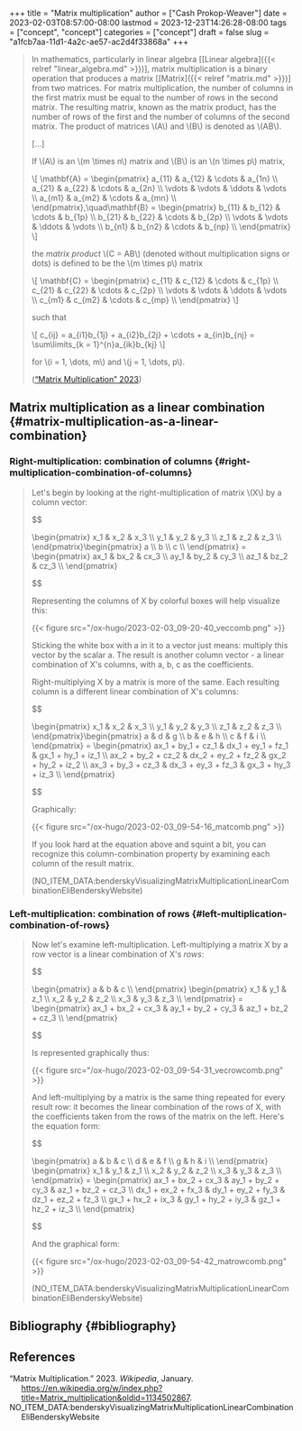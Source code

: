 +++
title = "Matrix multiplication"
author = ["Cash Prokop-Weaver"]
date = 2023-02-03T08:57:00-08:00
lastmod = 2023-12-23T14:26:28-08:00
tags = ["concept", "concept"]
categories = ["concept"]
draft = false
slug = "a1fcb7aa-11d1-4a2c-ae57-ac2d4f33868a"
+++

> In mathematics, particularly in linear algebra [[Linear algebra]({{< relref "linear_algebra.md" >}})], matrix multiplication is a binary operation that produces a matrix [[Matrix]({{< relref "matrix.md" >}})] from two matrices. For matrix multiplication, the number of columns in the first matrix must be equal to the number of rows in the second matrix. The resulting matrix, known as the matrix product, has the number of rows of the first and the number of columns of the second matrix. The product of matrices \\(A\\) and \\(B\\) is denoted as \\(AB\\).
>
> [...]
>
> If \\(A\\) is an \\(m \times n\\) matrix and \\(B\\) is an \\(n \times p\\) matrix,
>
> \\[
> \mathbf{A} = \begin{pmatrix}
> a\_{11} & a\_{12} & \cdots & a\_{1n} \\\\
> a\_{21} & a\_{22} & \cdots & a\_{2n} \\\\
>  \vdots & \vdots & \ddots & \vdots \\\\
> a\_{m1} & a\_{m2} & \cdots & a\_{mn} \\\\
> \end{pmatrix},\quad\mathbf{B} = \begin{pmatrix}
> b\_{11} & b\_{12} & \cdots & b\_{1p} \\\\
> b\_{21} & b\_{22} & \cdots & b\_{2p} \\\\
>  \vdots & \vdots & \ddots & \vdots \\\\
> b\_{n1} & b\_{n2} & \cdots & b\_{np} \\\\
> \end{pmatrix}
> \\]
>
> the _matrix product_ \\(C = AB\\) (denoted without multiplication signs or dots) is defined to be the \\(m \times p\\) matrix
>
> \\[
> \mathbf{C} = \begin{pmatrix}
> c\_{11} & c\_{12} & \cdots & c\_{1p} \\\\
> c\_{21} & c\_{22} & \cdots & c\_{2p} \\\\
>  \vdots & \vdots & \ddots & \vdots \\\\
> c\_{m1} & c\_{m2} & \cdots & c\_{mp} \\\\
> \end{pmatrix}
> \\]
>
> such that
>
> \\[
> c\_{ij} = a\_{i1}b\_{1j} + a\_{i2}b\_{2j} + \cdots + a\_{in}b\_{nj} = \sum\limits\_{k = 1}^{n}a\_{ik}b\_{kj}
> \\]
>
> for \\(i = 1, \dots, m\\) and \\(j = 1, \dots, p\\).
>
> (<a href="#citeproc_bib_item_1">“Matrix Multiplication” 2023</a>)


## Matrix multiplication as a linear combination {#matrix-multiplication-as-a-linear-combination}


### Right-multiplication: combination of columns {#right-multiplication-combination-of-columns}

>
>
> Let's begin by looking at the right-multiplication of matrix \\(X\\) by a column vector:
>
> $$
>
> \begin{pmatrix}
> x\_1 & x\_2 & x\_3 \\\\
> y\_1 & y\_2 & y\_3 \\\\
> z\_1 & z\_2 & z\_3 \\\\
> \end{pmatrix}\begin{pmatrix}
> a \\\\
> b \\\\
> c \\\\
> \end{pmatrix} = \begin{pmatrix}
> ax\_1 & bx\_2 & cx\_3 \\\\
> ay\_1 & by\_2 & cy\_3 \\\\
> az\_1 & bz\_2 & cz\_3 \\\\
> \end{pmatrix}
>
> $$
>
> Representing the columns of X by colorful boxes will help visualize this:
>
> {{< figure src="/ox-hugo/2023-02-03_09-20-40_veccomb.png" >}}
>
> Sticking the white box with a in it to a vector just means: multiply this vector by the scalar a. The result is another column vector - a linear combination of X's columns, with a, b, c as the coefficients.
>
> Right-multiplying X by a matrix is more of the same. Each resulting column is a different linear combination of X's columns:
>
> $$
>
> \begin{pmatrix}
> x\_1 & x\_2 & x\_3 \\\\
> y\_1 & y\_2 & y\_3 \\\\
> z\_1 & z\_2 & z\_3 \\\\
> \end{pmatrix}\begin{pmatrix}
> a & d & g \\\\
> b & e & h \\\\
> c & f & i \\\\
> \end{pmatrix} = \begin{pmatrix}
> ax\_1 + by\_1 + cz\_1 & dx\_1 + ey\_1 + fz\_1 & gx\_1 + hy\_1 + iz\_1 \\\\
> ax\_2 + by\_2 + cz\_2 & dx\_2 + ey\_2 + fz\_2 & gx\_2 + hy\_2 + iz\_2 \\\\
> ax\_3 + by\_3 + cz\_3 & dx\_3 + ey\_3 + fz\_3 & gx\_3 + hy\_3 + iz\_3 \\\\
> \end{pmatrix}
>
> $$
>
> Graphically:
>
> {{< figure src="/ox-hugo/2023-02-03_09-54-16_matcomb.png" >}}
>
> If you look hard at the equation above and squint a bit, you can recognize this column-combination property by examining each column of the result matrix.
>
> (NO_ITEM_DATA:benderskyVisualizingMatrixMultiplicationLinearCombinationEliBenderskyWebsite)


### Left-multiplication: combination of rows {#left-multiplication-combination-of-rows}

> Now let's examine left-multiplication. Left-multiplying a matrix X by a row vector is a linear combination of X's _rows_:
>
> $$
>
> \begin{pmatrix}
> a & b & c \\\\
> \end{pmatrix} \begin{pmatrix}
> x\_1 & y\_1 & z\_1 \\\\
> x\_2 & y\_2 & z\_2 \\\\
> x\_3 & y\_3 & z\_3 \\\\
> \end{pmatrix} = \begin{pmatrix}
> ax\_1 + bx\_2 + cx\_3 & ay\_1 + by\_2 + cy\_3 & az\_1 + bz\_2 + cz\_3 \\\\
> \end{pmatrix}
>
> $$
>
> Is represented graphically thus:
>
> {{< figure src="/ox-hugo/2023-02-03_09-54-31_vecrowcomb.png" >}}
>
> And left-multiplying by a matrix is the same thing repeated for every result row: it becomes the linear combination of the rows of X, with the coefficients taken from the rows of the matrix on the left. Here's the equation form:
>
> $$
>
> \begin{pmatrix}
> a & b & c \\\\
> d & e & f \\\\
> g & h & i \\\\
> \end{pmatrix} \begin{pmatrix}
> x\_1 & y\_1 & z\_1 \\\\
> x\_2 & y\_2 & z\_2 \\\\
> x\_3 & y\_3 & z\_3 \\\\
> \end{pmatrix} = \begin{pmatrix}
> ax\_1 + bx\_2 + cx\_3 & ay\_1 + by\_2 + cy\_3 & az\_1 + bz\_2 + cz\_3 \\\\
> dx\_1 + ex\_2 + fx\_3 & dy\_1 + ey\_2 + fy\_3 & dz\_1 + ez\_2 + fz\_3 \\\\
> gx\_1 + hx\_2 + ix\_3 & gy\_1 + hy\_2 + iy\_3 & gz\_1 + hz\_2 + iz\_3 \\\\
> \end{pmatrix}
>
> $$
>
> And the graphical form:
>
> {{< figure src="/ox-hugo/2023-02-03_09-54-42_matrowcomb.png" >}}
>
> (NO_ITEM_DATA:benderskyVisualizingMatrixMultiplicationLinearCombinationEliBenderskyWebsite)


## Bibliography {#bibliography}

## References

<style>.csl-entry{text-indent: -1.5em; margin-left: 1.5em;}</style><div class="csl-bib-body">
  <div class="csl-entry"><a id="citeproc_bib_item_1"></a>“Matrix Multiplication.” 2023. <i>Wikipedia</i>, January. <a href="https://en.wikipedia.org/w/index.php?title=Matrix_multiplication&oldid=1134502867">https://en.wikipedia.org/w/index.php?title=Matrix_multiplication&#38;oldid=1134502867</a>.</div>
  <div class="csl-entry">NO_ITEM_DATA:benderskyVisualizingMatrixMultiplicationLinearCombinationEliBenderskyWebsite</div>
</div>
